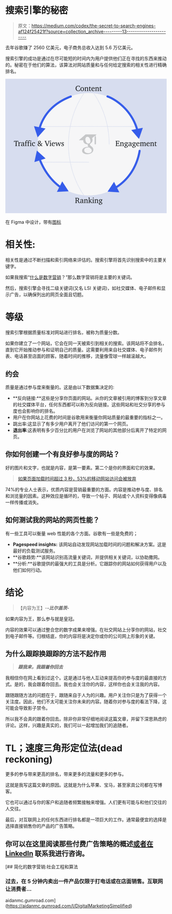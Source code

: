 # 搜索引擎的秘密

> 原文：<https://medium.com/codex/the-secret-to-search-engines-af124f25421f?source=collection_archive---------13----------------------->

去年谷歌赚了 2560 亿美元，电子商务总收入达到 5.6 万亿美元。

搜索引擎的成功是通过在尽可能短的时间内为用户提供他们正在寻找的东西来推动的。秘密在于他们的算法，该算法对网站质量和与任何给定搜索的相关性进行精确排名。

![](img/c5872cda55abff173cd9de45829d0d00.png)

在 Figma 中设计，带有[图标](https://www.figma.com/community/plugin/735098390272716381/Iconify)

# 相关性:

相关性是通过不断扫描和索引网络来评估的。搜索引擎将首先识别搜索中的主要关键字。

如果我搜索“[什么是数字营销](/@aidanmcmurray/how-to-sell-a-product-in-5-minutes-a59556819367)？”那么数字营销将是主要的关键词。

然后，搜索引擎会寻找二级关键词(又名 LSI 关键词)，如社交媒体、电子邮件和显示广告，以确保列出的网页全面且切题。

# 等级

搜索引擎根据质量标准对网站进行排名，被称为质量分数。

如果你建立了一个网站，它会在同一天被索引到相关的搜索。该网站将不会排名，直到它开始推动参与和证明自己的质量。这需要利用来自社交媒体、电子邮件列表、电话甚至店面的顾客。随着时间的推移，流量像雪球一样越滚越大。

## 约会

质量是通过参与度来衡量的。这是由以下数据集决定的:

*   **反向链接:**这些是分享你页面的网站。从你的文章被引用的博客到分享文章的社交媒体平台，任何东西都可以称为反向链接。这些网站和社交分享的参与度也会影响你的排名。
*   用户在你网站上花费的时间是谷歌用来衡量你网站质量的最重要的指标之一。
*   跳出率:这显示了有多少用户离开了他们访问的第一个网页。
*   **退出率**:这表明有多少百分比的用户在浏览了网站的其他部分后离开了特定的网页。

## 你如何创建一个有良好参与度的网站？

好的图片和文字，也就是内容，是第一要素。第二个是你的界面和它的效果。

> [如果页面加载时间超过 3 秒，53%的移动网站访问会被放弃](https://www.hobo-web.co.uk/your-website-design-should-load-in-4-seconds/)

74%的专业人士表示，优质内容是营销最重要的方面。内容是推动参与度、排名和浏览量的因素。这种效应是循环的，导致一个帖子、网站或个人资料变得像病毒一样传播或消失。

## 如何测试我的网站的网页性能？

有一些工具可以衡量 web 性能的各个方面。谷歌有一些是免费的；

*   **Pagespeed insights:** 该网站自动发现网站加载时间的问题和解决方案。这是最好的负载测试服务。
*   **谷歌趋势:**该网站识别高流量关键词，并提供相关关键词，以协助撒网。
*   **分析:**谷歌提供的最强大的工具是分析。它跟踪你的网站如何获得用户以及他们如何行动。

# 结论

> 【内容为王】-**-*比尔盖茨*-**

如果内容为王，那么参与就是皇冠。

内容的效果可以通过整合您的数字成果来增强。在社交网站上分享你的网站，社交到电子邮件等。归根结底，你的内容将是决定你或你的公司网上形象的关键。

## 为什么跟踪换跟踪的方法不起作用

> ***跟我来，我跟着你回去***

我相信你在网上看到过这个。这是通过与他人互动来提高你的参与度的最直接的方式。是的，我会跟着你回去。我也会关注你的内容，这样你也会关注我的内容。

跟随跟随方法的问题在于，跟随来自于人为的兴趣。用户关注你只是为了获得一个关注度。因此，他们不太可能关注你未来的内容。随着你对参与度的看法下降，这可能会导致影子禁令。

所以我不会真的跟着你回去。除非你非常仔细地阅读这篇文章，并留下深思熟虑的评论。这样，兴趣是真实的，我们可以一起增加我们的追随者。

# TL；速度三角形定位法(dead reckoning)

更多的参与带来更高的排名，带来更多的流量和更多的参与。

这就是我写这篇文章的原因。这就是为什么苹果、宝马，甚至家具公司都在写博客。

它也可以通过与你的客户和追随者频繁接触来增强。人们更有可能与和他们交往的人交往。

最后，对互联网上的任何东西进行排名都是一项巨大的工作。通常最便宜的选择是选择直接销售你的产品的广告策略。

## 你可以在这里阅读那些付费广告策略的概述[或者在](/@aidanmcmurray/how-to-sell-a-product-in-5-minutes-a59556819367) [LinkedIn](https://www.linkedin.com/in/aidan-mcmurray-03a156242/) 联系我进行咨询。

[](https://aidanmc.gumroad.com/l/DigitalMarketingSimplified) [## 简化的数字营销:社会工程和算法

### 过去，在 5 分钟内卖出一件产品仅限于打电话或在店面销售。互联网让消费者…

aidanmc.gumroad.com](https://aidanmc.gumroad.com/l/DigitalMarketingSimplified)